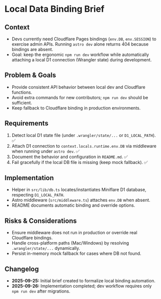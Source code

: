 # Local Data Binding Brief

## Context
- Devs currently need Cloudflare Pages bindings (`env.DB`, `env.SESSION`) to exercise admin APIs. Running `astro dev` alone returns 404 because bindings are absent.
- Goal: keep the ergonomic `npm run dev` workflow while automatically attaching a local D1 connection (Wrangler state) during development.

## Problem & Goals
- Provide consistent API behavior between local dev and Cloudflare functions.
- Avoid extra commands for new contributors; `npm run dev` should be sufficient.
- Keep fallback to Cloudflare binding in production environments.

## Requirements
1. Detect local D1 state file (under `.wrangler/state/...` or `D1_LOCAL_PATH`). ✅
2. Attach D1 connection to `context.locals.runtime.env.DB` via middleware when running under `astro dev`. ✅
3. Document the behavior and configuration in `README.md`. ✅
4. Fail gracefully if the local DB file is missing (keep mock fallback). ✅

## Implementation
- Helper in `src/lib/db.ts` locates/instantiates Miniflare D1 database, respecting `D1_LOCAL_PATH`.
- Astro middleware (`src/middleware.ts`) attaches `env.DB` when absent.
- README documents automatic binding and override options.

## Risks & Considerations
- Ensure middleware does not run in production or override real Cloudflare bindings.
- Handle cross-platform paths (Mac/Windows) by resolving `.wrangler/state/...` dynamically.
- Persist in-memory mock fallback for cases where DB not found.

## Changelog
- **2025-09-25:** Initial brief created to formalize local binding automation.
- **2025-09-26:** Implementation completed; dev workflow requires only `npm run dev` after migrations.

